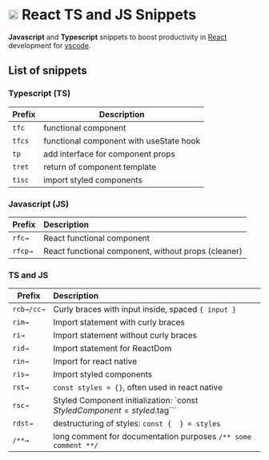 # <img src="https://vascorebolo.com/react-ts-snippets-logo.png" width="20" height="20">  React TS and JS Snippets

**Javascript** and **Typescript** snippets to boost productivity in [React](https://reactjs.org/) development for [vscode](https://code.visualstudio.com/).

## List of snippets
### Typescript (TS)
| Prefix | Description |
|---|---|
| `tfc` | functional component |
| `tfcs` | functional component with useState hook |
| `tp` | add interface for component props |
| `tret` | return of component template |
| `tisc` | import styled components |

### Javascript (JS)
Prefix | Description
---- |:--------
`rfc→` | React functional component
`rfcp→` | React functional component, without props (cleaner)

### TS and JS
Prefix | Description
---- |:--------
`rcb→/cc→` | Curly braces with input inside, spaced `{ input }`
`rim→` | Import statement with curly braces
`ri→`  | Import statement without curly braces
`rid→` | Import statement for ReactDom
`rin→` | Import for react native
`ris→`  |  Import styled components
`rst→` | `const styles = {}`, often used in react native
`rsc→` | Styled Component initialization: `const $StyledComponent = styled.$tag```
`rdst→` | destructuring of styles: `const {  } = styles`
`/**→` | long comment for documentation purposes `/** some comment **/`


